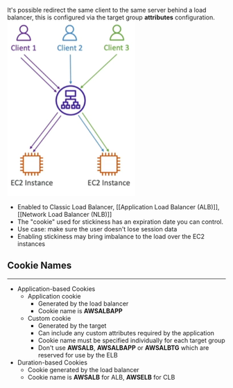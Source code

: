 It's possible redirect the same client to the same server behind a load balancer, this is configured via the target group __attributes__ configuration.
![sticky_sessions.png](./Images/sticky_sessions.png)
- Enabled to Classic Load Balancer, [[Application Load Balancer (ALB)]], [[Network Load Balancer (NLB)]]
- The "cookie" used for stickiness has an expiration date you can control.
- Use case: make sure the user doesn't lose session data
- Enabling stickiness may bring imbalance to the load over the EC2 instances

## Cookie Names
---
- Application-based Cookies
	- Application cookie
		- Generated by the load balancer
		- Cookie name is __AWSALBAPP__
	- Custom cookie
		- Generated by the target
		- Can include any custom attributes required by the application
		- Cookie name must be specified individually for each target group
		- Don't use __AWSALB__, __AWSALBAPP__ or __AWSALBTG__ which are reserved for use by the ELB
- Duration-based Cookies
	- Cookie generated by the load balancer
	- Cookie name is __AWSALB__ for ALB, __AWSELB__ for CLB
